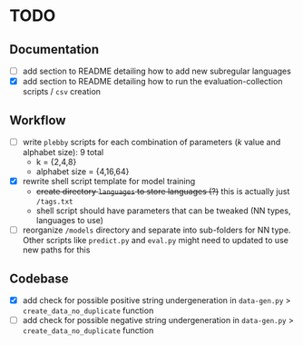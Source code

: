 # TODO

## Documentation

- [ ] add section to README detailing how to add new subregular languages
- [x] add section to README detailing how to run the evaluation-collection scripts / `csv` creation

## Workflow

- [ ] write `plebby` scripts for each combination of parameters (*k* value and alphabet size): 9 total
  - k = {2,4,8}
  - alphabet size = {4,16,64}
- [x] rewrite shell script template for model training
  - ~~create directory `languages` to store languages (?)~~ this is actually just `/tags.txt`
  - shell script should have parameters that can be tweaked (NN types, languages to use)
- [ ] reorganize `/models` directory and separate into sub-folders for NN type. Other scripts like `predict.py` and `eval.py` might need to updated to use new paths for this

## Codebase

- [x] add check for possible positive string undergeneration in  `data-gen.py` > `create_data_no_duplicate` function
- [ ] add check for possible negative string undergeneration in  `data-gen.py` > `create_data_no_duplicate` function
